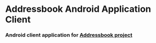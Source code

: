 # Addressbook Android Application Client

### Android client application for [Addressbook project](https://github.com/dredwardhyde/addressbook)

